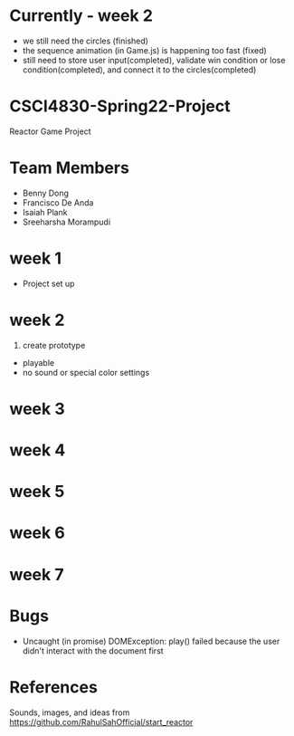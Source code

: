 # Currently - week 2
* we still need the circles (finished)
* the sequence animation (in Game.js) is happening too fast (fixed)
* still need to store user input(completed), validate win condition or lose condition(completed), and connect it to the circles(completed)

# CSCI4830-Spring22-Project
Reactor Game Project
# Team Members
* Benny Dong 
* Francisco De Anda 
* Isaiah Plank 
* Sreeharsha Morampudi 
# week 1
* Project set up
# week 2
1. create prototype
* playable
* no sound or special color settings
# week 3
# week 4
# week 5
# week 6
# week 7
# Bugs
* Uncaught (in promise) DOMException: play() failed because the user didn't interact with the document first
# References
Sounds, images, and ideas from https://github.com/RahulSahOfficial/start_reactor
